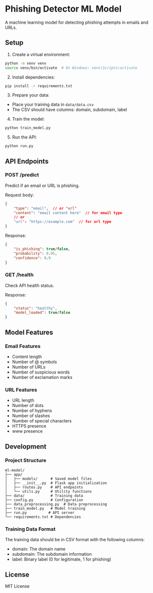 # Phishing Detector ML Model

A machine learning model for detecting phishing attempts in emails and URLs.

## Setup

1. Create a virtual environment:
```bash
python -m venv venv
source venv/bin/activate  # On Windows: venv\Scripts\activate
```

2. Install dependencies:
```bash
pip install -r requirements.txt
```

3. Prepare your data:
- Place your training data in `data/data.csv`
- The CSV should have columns: domain, subdomain, label

4. Train the model:
```bash
python train_model.py
```

5. Run the API:
```bash
python run.py
```

## API Endpoints

### POST /predict
Predict if an email or URL is phishing.

Request body:
```json
{
    "type": "email",  // or "url"
    "content": "email content here"  // for email type
    // or
    "url": "https://example.com"  // for url type
}
```

Response:
```json
{
    "is_phishing": true/false,
    "probability": 0.95,
    "confidence": 0.9
}
```

### GET /health
Check API health status.

Response:
```json
{
    "status": "healthy",
    "model_loaded": true/false
}
```

## Model Features

### Email Features
- Content length
- Number of @ symbols
- Number of URLs
- Number of suspicious words
- Number of exclamation marks

### URL Features
- URL length
- Number of dots
- Number of hyphens
- Number of slashes
- Number of special characters
- HTTPS presence
- www presence

## Development

### Project Structure
```
ml-model/
├── app/
│   ├── models/      # Saved model files
│   ├── __init__.py  # Flask app initialization
│   ├── routes.py    # API endpoints
│   └── utils.py     # Utility functions
├── data/            # Training data
├── config.py        # Configuration
├── data_preprocessing.py  # Data preprocessing
├── train_model.py   # Model training
├── run.py          # API server
└── requirements.txt # Dependencies
```

### Training Data Format
The training data should be in CSV format with the following columns:
- domain: The domain name
- subdomain: The subdomain information
- label: Binary label (0 for legitimate, 1 for phishing)

## License
MIT License